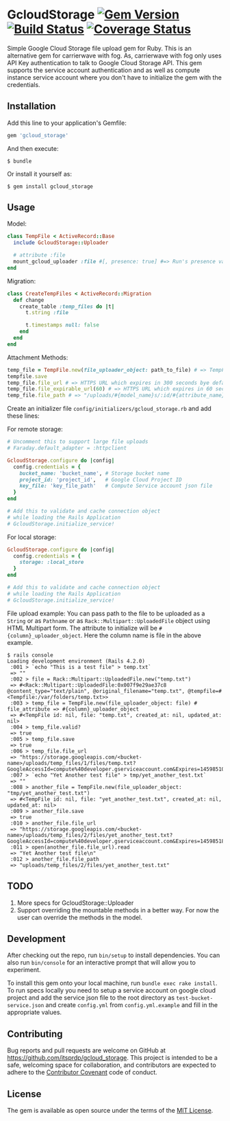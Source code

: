 # GcloudStorage [![Gem Version](https://badge.fury.io/rb/gcloud_storage.svg)](https://badge.fury.io/rb/gcloud_storage) [![Build Status](https://travis-ci.org/itsprdp/gcloud_storage.svg?branch=master)](https://travis-ci.org/itsprdp/gcloud_storage) [![Coverage Status](https://coveralls.io/repos/github/itsprdp/gcloud_storage/badge.svg?branch=compute_instances)](https://coveralls.io/github/itsprdp/gcloud_storage?branch=compute_instances)

Simple Google Cloud Storage file upload gem for Ruby. This is an alternative gem
for carrierwave with fog. As, carrierwave with fog only uses API Key
authentication to talk to Google Cloud Storage API. This gem supports the
service account authentication and as well as compute instance service account
where you don't have to initialize the gem with the credentials.

## Installation

Add this line to your application's Gemfile:

```ruby
gem 'gcloud_storage'
```

And then execute:

    $ bundle

Or install it yourself as:

    $ gem install gcloud_storage

## Usage

Model:
```ruby
class TempFile < ActiveRecord::Base
  include GcloudStorage::Uploader

  # attribute :file
  mount_gcloud_uploader :file #[, presence: true] #=> Run's presence validation
end
```

Migration:
```ruby
class CreateTempFiles < ActiveRecord::Migration
  def change
    create_table :temp_files do |t|
      t.string :file

      t.timestamps null: false
    end
  end
end
```

Attachment Methods:
```ruby
temp_file = TempFile.new(file_uploader_object: path_to_file) # => TempFile object
tempfile.save
temp_file.file_url # => HTTPS URL which expires in 300 seconds bye default
temp_file.file_expirable_url(60) # => HTTPS URL which expires in 60 seconds
temp_file.file_path # => "/uploads/#{model_name}s/:id/#{attribute_name}s/filename.extension"
```

Create an initializer file `config/initializers/gcloud_storage.rb` and add these
lines:

For remote storage:
```ruby
# Uncomment this to support large file uploads
# Faraday.default_adapter = :httpclient

GcloudStorage.configure do |config|
  config.credentials = {
    bucket_name: 'bucket_name', # Storage bucket name
    project_id: 'project_id',   # Google Cloud Project ID
    key_file: 'key_file_path'   # Compute Service account json file
  }
end

# Add this to validate and cache connection object
# while loading the Rails Application
# GcloudStorage.initialize_service!
```

For local storage:
```ruby
GcloudStorage.configure do |config|
  config.credentials = {
    storage: :local_store
  }
end

# Add this to validate and cache connection object
# while loading the Rails Application
# GcloudStorage.initialize_service!
```

File upload example:
You can pass path to the file to be uploaded as a `String` or as `Pathname` or
as `Rack::Multipart::UploadedFile` object using HTML Multipart form.
The attribute to initialize will be `#{column}_uploader_object`. Here the column
name is file in the above example.

```
$ rails console
Loading development environment (Rails 4.2.0)
 :001 > `echo "This is a test file" > temp.txt`
 => ""
 :002 > file = Rack::Multipart::UploadedFile.new("temp.txt")
 => #<Rack::Multipart::UploadedFile:0x007f9e29ae37c8 @content_type="text/plain", @original_filename="temp.txt", @tempfile=#<Tempfile:/var/folders/temp.txt>>
 :003 > temp_file = TempFile.new(file_uploader_object: file) # file_attribute => #{column}_uploader_object
 => #<TempFile id: nil, file: "temp.txt", created_at: nil, updated_at: nil>
 :004 > temp_file.valid?
 => true
 :005 > temp_file.save
 => true
 :006 > temp_file.file_url
 => "https://storage.googleapis.com/<bucket-name>/uploads/temp_files/1/files/temp.txt?GoogleAccessId=compute%40developer.gserviceaccount.com&Expires=1459851006&Signature=XXXX"
 :007 > `echo "Yet Another test file" > tmp/yet_another_test.txt`
 => ""
 :008 > another_file = TempFile.new(file_uploader_object: "tmp/yet_another_test.txt")
 => #<TempFile id: nil, file: "yet_another_test.txt", created_at: nil, updated_at: nil>
 :009 > another_file.save
 => true
 :010 > another_file.file_url
 => "https://storage.googleapis.com/<bucket-name>/uploads/temp_files/2/files/yet_another_test.txt?GoogleAccessId=compute%40developer.gserviceaccount.com&Expires=1459851800&Signature=XXXX"
 :011 > open(another_file.file_url).read
 => "Yet Another test file\n"
 :012 > another_file.file_path
 => "uploads/temp_files/2/files/yet_another_test.txt"
```

## TODO
1. More specs for GcloudStorage::Uploader
2. Support overriding the mountable methods in a better way. For now the user
   can override the methods in the model.

## Development

After checking out the repo, run `bin/setup` to install dependencies. You can also run `bin/console` for an interactive prompt that will allow you to experiment.

To install this gem onto your local machine, run `bundle exec rake install`. To
run specs locally you need to setup a service account on google cloud project
and add the service json file to the root directory as
`test-bucket-service.json` and create `config.yml` from `config.yml.example`
and fill in the appropriate values.

## Contributing

Bug reports and pull requests are welcome on GitHub at https://github.com/itsprdp/gcloud_storage. This project is intended to be a safe, welcoming space for collaboration, and contributors are expected to adhere to the [Contributor Covenant](http://contributor-covenant.org) code of conduct.


## License

The gem is available as open source under the terms of the [MIT License](http://opensource.org/licenses/MIT).
